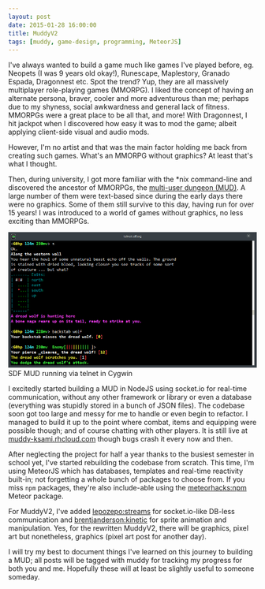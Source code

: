```yaml
---
layout: post
date: 2015-01-28 16:00:00
title: MuddyV2
tags: [muddy, game-design, programming, MeteorJS]
---
```


I've always wanted to build a game much like games I've played before, eg. Neopets (I was 9 years old okay!), Runescape, Maplestory, Granado Espada, Dragonnest etc. Spot the trend? Yup, they are all massively multiplayer role-playing games (MMORPG). I liked the concept of having an alternate persona, braver, cooler and more adventurous than me; perhaps due to my shyness, social awkwardness and general lack of fitness. MMORPGs were a great place to be all that, and more! With Dragonnest, I hit jackpot when I discovered how easy it was to mod the game; albeit applying client-side visual and audio mods.

However, I'm no artist and that was the main factor holding me back from creating such games. What's an MMORPG without graphics? At least that's what I thought.

Then, during university, I got more familiar with the *nix command-line and discovered the ancestor of MMORPGs, the [multi-user dungeon (MUD)](http://en.wikipedia.org/wiki/MUD). A large number of them were text-based since during the early days there were no graphics. Some of them still survive to this day, having run for over 15 years! I was introduced to a world of games without graphics, no less exciting than MMORPGs.

![SDF MUD](../../../images/sdf-mud.png)  
<span class="caption">SDF MUD running via telnet in Cygwin</span>

I excitedly started building a MUD in NodeJS using socket.io for real-time communication, without any other framework or library or even a database (everything was stupidly stored in a bunch of JSON files). The codebase soon got too large and messy for me to handle or even begin to refactor. I managed to build it up to the point where combat, items and equipping were possible though; and of course chatting with other players. It is still live at [muddy-ksami.rhcloud.com](http://muddy-ksami.rhcloud.com) though bugs crash it every now and then.

After neglecting the project for half a year thanks to the busiest semester in school yet, I've started rebuilding the codebase from scratch. This time, I'm using MeteorJS which has databases, templates and real-time reactivity built-in; not forgetting a whole bunch of packages to choose from. If you miss `npm` packages, they're also include-able using the [meteorhacks:npm](https://atmospherejs.com/meteorhacks/npm) Meteor package.

For MuddyV2, I've added [lepozepo:streams](https://atmospherejs.com/lepozepo/streams) for socket.io-like DB-less communication and [brentjanderson:kinetic](https://atmospherejs.com/brentjanderson/kinetic) for sprite animation and manipulation. Yes, for the rewritten MuddyV2, there will be graphics, pixel art but nonetheless, graphics (pixel art post for another day).

I will try my best to document things I've learned on this journey to building a MUD; all posts will be tagged with muddy for tracking my progress for both you and me. Hopefully these will at least be slightly useful to someone someday.